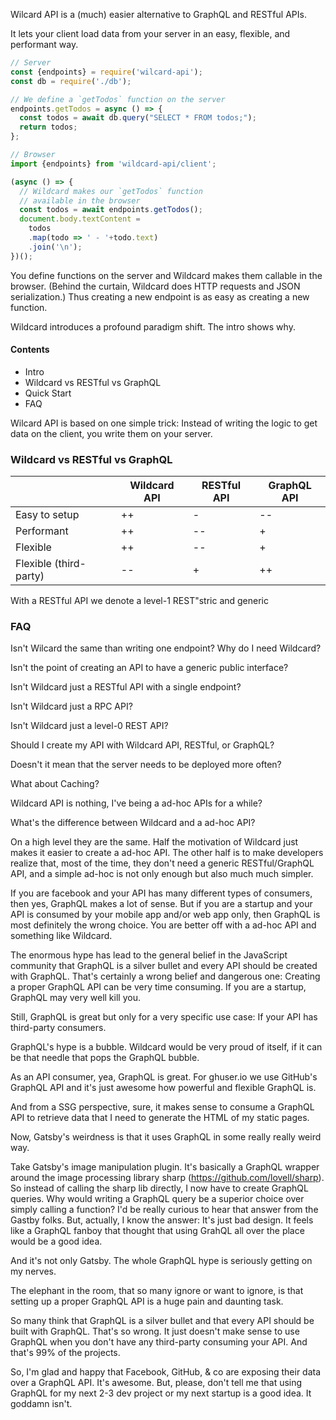 
Wilcard API is a (much) easier alternative to GraphQL and RESTful APIs.

It lets your client load data from your server in an easy, flexible, and performant way.

~~~js
// Server
const {endpoints} = require('wilcard-api');
const db = require('./db');

// We define a `getTodos` function on the server
endpoints.getTodos = async () => {
  const todos = await db.query("SELECT * FROM todos;");
  return todos;
};

// Browser
import {endpoints} from 'wildcard-api/client';

(async () => {
  // Wildcard makes our `getTodos` function
  // available in the browser
  const todos = await endpoints.getTodos();
  document.body.textContent =
    todos
    .map(todo => ' - '+todo.text)
    .join('\n');
})();
~~~

You define functions on the server and Wildcard makes them callable in the browser.
(Behind the curtain, Wildcard does HTTP requests and JSON serialization.)
Thus creating a new endpoint is as easy as creating a new function.

Wildcard introduces a profound paradigm shift.
The intro shows why.


#### Contents

 - Intro
 - Wildcard vs RESTful vs GraphQL
 - Quick Start
 - FAQ







Wilcard API is based on one simple trick:
Instead of writing the logic to get data on the client, you write them on your server.







### Wildcard vs RESTful vs GraphQL

|                        | Wildcard API  | RESTful API   | GraphQL API   |
| ---------------------- | ------------- | ------------- | ------------- |
| Easy to setup          | ++ | - | -- |
| Performant             | ++ | -- | + |
| Flexible               | ++ | -- | + |
| Flexible (third-party) | -- | + | ++ |


With a RESTful API we denote a level-1 REST"stric and generic 





### FAQ

Isn't Wilcard the same than writing one endpoint? Why do I need Wildcard?

Isn't the point of creating an API to have a generic public interface?

Isn't Wildcard just a RESTful API with a single endpoint?

Isn't Wildcard just a RPC API?

Isn't Wildcard just a level-0 REST API?

Should I create my API with Wildcard API, RESTful, or GraphQL?

Doesn't it mean that the server needs to be deployed more often?

What about Caching?


Wildcard API is nothing, I've being a ad-hoc APIs for a while?

What's the difference between Wildcard and a ad-hoc API?

On a high level they are the same.
Half the motivation of Wildcard just makes it easier to create a ad-hoc API.
The other half is to make developers realize that,
most of the time,
they don't need a generic RESTful/GraphQL API,
and a simple ad-hoc is not only enough but also much much simpler.



If you are facebook and your API has many different types of consumers, then yes, GraphQL makes a lot of sense.
But if you are a startup and your API is consumed by
your mobile app and/or web app only,
then GraphQL is most definitely the wrong choice.
You are better off with a ad-hoc API and something like Wildcard.

The enormous hype has lead to the general belief in the JavaScript community that GraphQL is a silver bullet and every API should be created with GraphQL.
That's certainly a wrong belief and dangerous one:
Creating a proper GraphQL API can be very time consuming.
If you are a startup, GraphQL may very well kill you.

Still, GraphQL is great but only for a very specific use case: If your API has third-party consumers.

GraphQL's hype is a bubble.
Wildcard would be very proud of itself, if it can be that needle that pops the GraphQL bubble.










As an API consumer, yea, GraphQL is great.
For ghuser.io we use GitHub's GraphQL API and it's just awesome how powerful and flexible GraphQL is.

And from a SSG perspective, sure, it makes sense to consume a GraphQL API to retrieve data that I need to generate the HTML of my static pages.

Now, Gatsby's weirdness is that it uses GraphQL in some really really weird way.

Take Gatsby's image manipulation plugin.
It's basically a GraphQL wrapper around the image processing library sharp (https://github.com/lovell/sharp).
So instead of calling the sharp lib directly, I now have to create GraphQL queries.
Why would writing a GraphQL query be a superior choice over simply calling a function?
I'd be really curious to hear that answer from the Gastby folks.
But, actually, I know the answer: It's just bad design.
It feels like a GraphQL fanboy that thought that using GrahQL all over the place would be a good idea.

And it's not only Gatsby.
The whole GraphQL hype is seriously getting on my nerves.

The elephant in the room, that so many ignore or want to ignore, is that setting up a proper GraphQL API is a huge pain and daunting task.

So many think that GraphQL is a silver bullet and that every API should be built with GraphQL.
That's so wrong.
It just doesn't make sense to use GraphQL when you don't have any third-party consuming your API.
And that's 99% of the projects.

So, I'm glad and happy that Facebook, GitHub, & co are exposing their data over a GraphQL API.
It's awesome.
But, please, don't tell me that using GraphQL for my next 2-3 dev project or my next startup is a good idea.
It goddamn isn't.
